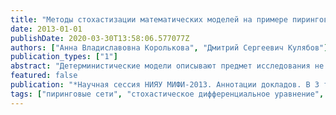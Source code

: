 ```yaml
---
title: "Методы стохастизации математических моделей на примере пиринговых сетей"
date: 2013-01-01
publishDate: 2020-03-30T13:58:06.577077Z
authors: ["Анна Владиславовна Королькова", "Дмитрий Сергеевич Кулябов"]
publication_types: ["1"]
abstract: "Детерминистические модели описывают предмет исследования не достаточно хорошо. Одним из вариантов улучшения данных моделей является их стохастизация. Обычно применяются стохастические дифференциальные уравнения с винеровским процессом. сама стохастизация является достаточно произвольной. На примере моделей пиринговых сетей построены модели с пуассоновским и винеровским процессом. Проведено сравнительное исследование разных вариантов введения стохастического члена в детерминистическую модель, а также построение изначально стохастической модели."
featured: false
publication: "*Научная сессия НИЯУ МИФИ-2013. Аннотации докладов. В 3 томах.*"
tags: ["пиринговые сети", "стохастическое дифференциальное уравнение", "rinc"]
---
```


